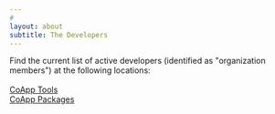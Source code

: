 ```yaml
---
#
layout: about
subtitle: The Developers
---
```

Find the current list of active developers (identified as "organization members") at the following
locations:<br>
<br>
[CoApp Tools](https://github.com/coapp)<br>
[CoApp Packages](https://github.com/coapp-packages)<br>